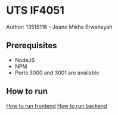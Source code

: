 # UTS IF4051

Author: 13519116 - Jeane Mikha Erwansyah

## Prerequisites

- NodeJS
- NPM
- Ports 3000 and 3001 are available

## How to run

[How to run frontend](./fe/README.md)
[How to run backend](./be/README.md)
